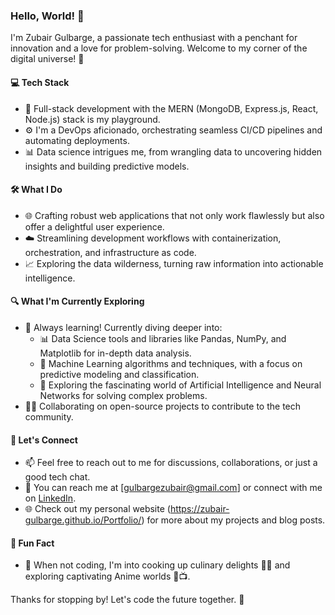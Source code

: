 ### Hello, World! 👋

I'm Zubair Gulbarge, a passionate tech enthusiast with a penchant for innovation and a love for problem-solving. Welcome to my corner of the digital universe! 🌌

#### 💻 Tech Stack
- 🚀 Full-stack development with the MERN (MongoDB, Express.js, React, Node.js) stack is my playground. 
- ⚙️ I'm a DevOps aficionado, orchestrating seamless CI/CD pipelines and automating deployments.
- 📊 Data science intrigues me, from wrangling data to uncovering hidden insights and building predictive models.

#### 🛠️ What I Do
- 🌐 Crafting robust web applications that not only work flawlessly but also offer a delightful user experience.
- ☁️ Streamlining development workflows with containerization, orchestration, and infrastructure as code.
- 📈 Exploring the data wilderness, turning raw information into actionable intelligence.

#### 🔍 What I'm Currently Exploring
- 🌱 Always learning! Currently diving deeper into:
  - 📊 Data Science tools and libraries like Pandas, NumPy, and Matplotlib for in-depth data analysis.
  - 🤖 Machine Learning algorithms and techniques, with a focus on predictive modeling and classification.
  - 🧠 Exploring the fascinating world of Artificial Intelligence and Neural Networks for solving complex problems.
- 👨‍💻 Collaborating on open-source projects to contribute to the tech community.

#### 🚀 Let's Connect
- 📫 Feel free to reach out to me for discussions, collaborations, or just a good tech chat.
- 📧 You can reach me at [gulbargezubair@gmail.com] or connect with me on [LinkedIn](https://www.linkedin.com/in/zubair-gulbarge-ab79a7148/).
- 🌐 Check out my personal website (https://zubair-gulbarge.github.io/Portfolio/) for more about my projects and blog posts.

#### 🎯 Fun Fact
- 🌟 When not coding, I'm into cooking up culinary delights 🍳🍲 and exploring captivating Anime worlds 🌸📺.

Thanks for stopping by! Let's code the future together. 🚀
